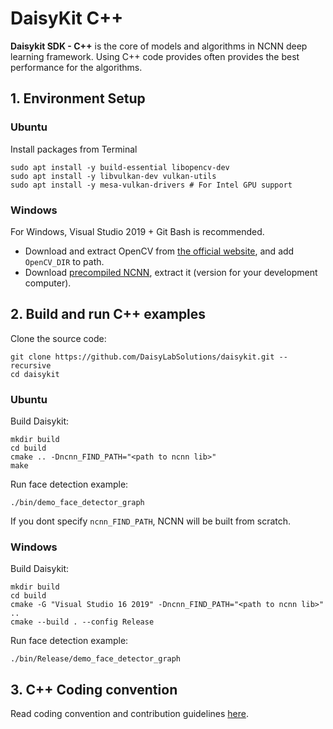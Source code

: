 # DaisyKit C++

**Daisykit SDK - C++** is the core of models and algorithms in NCNN deep learning framework. Using C++ code provides often provides the best performance for the algorithms.

## 1. Environment Setup

### Ubuntu

Install packages from Terminal

```
sudo apt install -y build-essential libopencv-dev
sudo apt install -y libvulkan-dev vulkan-utils
sudo apt install -y mesa-vulkan-drivers # For Intel GPU support
```

### Windows

For Windows, Visual Studio 2019 + Git Bash is recommended.

- Download and extract OpenCV from [the official website](https://opencv.org/releases/), and add `OpenCV_DIR` to path.
- Download [precompiled NCNN](https://github.com/Tencent/ncnn/releases), extract it (version for your development computer).

## 2. Build and run C++ examples

Clone the source code:

```
git clone https://github.com/DaisyLabSolutions/daisykit.git --recursive
cd daisykit
```
### Ubuntu

Build Daisykit:


```
mkdir build
cd build
cmake .. -Dncnn_FIND_PATH="<path to ncnn lib>"
make
```

Run face detection example:

```
./bin/demo_face_detector_graph
```

If you dont specify `ncnn_FIND_PATH`, NCNN will be built from scratch.

### Windows

Build Daisykit:


```
mkdir build
cd build
cmake -G "Visual Studio 16 2019" -Dncnn_FIND_PATH="<path to ncnn lib>" ..
cmake --build . --config Release
```

Run face detection example:

```
./bin/Release/demo_face_detector_graph
```

## 3. C++ Coding convention

Read coding convention and contribution guidelines [here](/en/latest/contribution.html).
